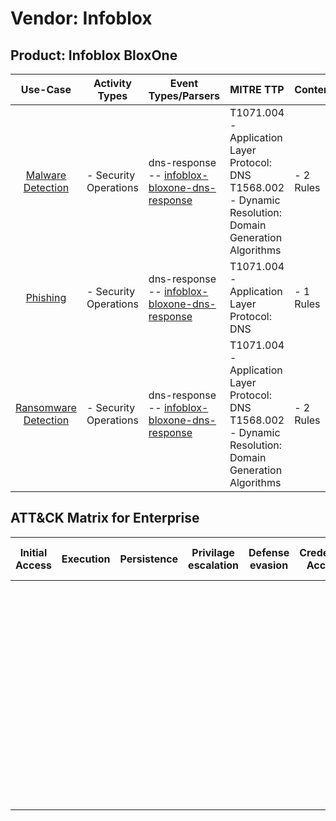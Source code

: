 Vendor: Infoblox
================
Product: Infoblox BloxOne
-------------------------
|                              Use-Case                               | Activity Types        | Event Types/Parsers                                                                                                 | MITRE TTP                                                                                                       | Content        |
|:-------------------------------------------------------------------:| --------------------- | ------------------------------------------------------------------------------------------------------------------- | --------------------------------------------------------------------------------------------------------------- | -------------- |
|    [Malware Detection](../UseCases/usecase_malware_detection.md)    | - Security Operations |  dns-response<br> -- [infoblox-bloxone-dns-response](../Parsers/parserContent_infoblox-bloxone-dns-response.md)<br> | T1071.004 - Application Layer Protocol: DNS<br>T1568.002 - Dynamic Resolution: Domain Generation Algorithms<br> |  - 2 Rules<br> |
|             [Phishing](../UseCases/usecase_phishing.md)             | - Security Operations |  dns-response<br> -- [infoblox-bloxone-dns-response](../Parsers/parserContent_infoblox-bloxone-dns-response.md)<br> | T1071.004 - Application Layer Protocol: DNS<br>                                                                 |  - 1 Rules<br> |
| [Ransomware Detection](../UseCases/usecase_ransomware_detection.md) | - Security Operations |  dns-response<br> -- [infoblox-bloxone-dns-response](../Parsers/parserContent_infoblox-bloxone-dns-response.md)<br> | T1071.004 - Application Layer Protocol: DNS<br>T1568.002 - Dynamic Resolution: Domain Generation Algorithms<br> |  - 2 Rules<br> |

ATT&CK Matrix for Enterprise
----------------------------
| Initial Access | Execution | Persistence | Privilage escalation | Defense evasion | Credential Access | Discovery | Lateral Movement | Collection | Command and Control                                                                                                                                                                                                                                                                                                                                     | Exfiltration | Impact |
| -------------- | --------- | ----------- | -------------------- | --------------- | ----------------- | --------- | ---------------- | ---------- | ------------------------------------------------------------------------------------------------------------------------------------------------------------------------------------------------------------------------------------------------------------------------------------------------------------------------------------------------------- | ------------ | ------ |
|                |           |             |                      |                 |                   |           |                  |            | [Application Layer Protocol: DNS](https://attack.mitre.org/techniques/T1071/004)<br><br>[Dynamic Resolution](https://attack.mitre.org/techniques/T1568)<br><br>[Dynamic Resolution: Domain Generation Algorithms](https://attack.mitre.org/techniques/T1568/002)<br><br>[Application Layer Protocol](https://attack.mitre.org/techniques/T1071)<br><br> |              |        |